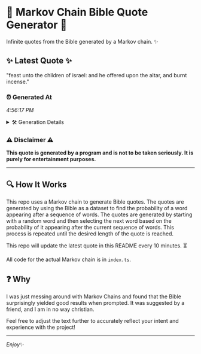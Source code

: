 # 📖 Markov Chain Bible Quote Generator 📖

Infinite quotes from the Bible generated by a Markov chain. ✨

## ✨ Latest Quote ✨
"feast unto the children of israel: and he offered upon the altar, and burnt incense."

### ⏰ Generated At
*4:56:17 PM*

<details>
    <summary>🛠️ Generation Details</summary>
    <p>
        <strong>🌱 Seed:</strong> feast<br>
        <strong>🔄 Iterations:</strong> 14<br>
        <strong>📜 Context History:</strong><br>[ feast ]: unto<br>[ feast, unto ]: the<br>[ feast, unto, the ]: children<br>[ feast, unto, the, children ]: of<br>[ feast, unto, the, children, of ]: israel:<br>[ feast, unto, the, children, of, israel: ]: and<br>[ unto, the, children, of, israel:, and ]: he<br>[ the, children, of, israel:, and, he ]: offered<br>[ children, of, israel:, and, he, offered ]: upon<br>[ of, israel:, and, he, offered, upon ]: the<br>[ israel:, and, he, offered, upon, the ]: altar,<br>[ and, he, offered, upon, the, altar, ]: and<br>[ he, offered, upon, the, altar,, and ]: burnt<br>[ offered, upon, the, altar,, and, burnt ]: incense.<br>
    </p>
</details>

### ⚠️ Disclaimer ⚠️
**This quote is generated by a program and is not to be taken seriously. It is purely for entertainment purposes.**

---

## 🔍 How It Works

This repo uses a Markov chain to generate Bible quotes. The quotes are generated by using the Bible as a dataset to find the probability of a word appearing after a sequence of words. The quotes are generated by starting with a random word and then selecting the next word based on the probability of it appearing after the current sequence of words. This process is repeated until the desired length of the quote is reached.

This repo will update the latest quote in this README every 10 minutes. ⏳

All code for the actual Markov chain is in `index.ts`.

## ❓ Why

I was just messing around with Markov Chains and found that the Bible surprisingly yielded good results when prompted. 
It was suggested by a friend, and I am in no way christian.

Feel free to adjust the text further to accurately reflect your intent and experience with the project!

---

*Enjoy*✨
